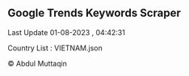 

## Google Trends Keywords Scraper 
 
Last Update 01-08-2023 , 04:42:31

Country List :
VIETNAM.json



© Abdul Muttaqin 
